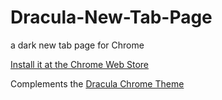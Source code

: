# Dracula-New-Tab-Page
a dark new tab page for Chrome

[Install it at the Chrome Web Store](https://chrome.google.com/webstore/detail/dracula-new-tab-page/mbjokplkdmmgcnmbaeedcemgekkeagjf)

Complements the [Dracula Chrome Theme](https://github.com/dracula/google-chrome)
